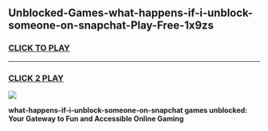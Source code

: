 
## Unblocked-Games-what-happens-if-i-unblock-someone-on-snapchat-Play-Free-1x9zs
<h3>
<a href="https://premium76.site?title=what-happens-if-i-unblock-someone-on-snapchat&ref=21A">CLICK TO PLAY</a></h3>
<hr>

<h3>
<a href="https://premium76.site?title=what-happens-if-i-unblock-someone-on-snapchat&ref=21A">CLICK 2 PLAY</a>
  
</h3>

<a href="https://premium76.site?title=what-happens-if-i-unblock-someone-on-snapchat&ref=21A"><img src="https://clearcache.store/games.png"></a>


**what-happens-if-i-unblock-someone-on-snapchat games unblocked: Your Gateway to Fun and Accessible Online Gaming**
